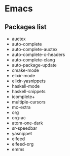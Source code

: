 # Emacs

## Packages list
- auctex
- auto-complete
- auto-complete-auctex
- auto-complete-c-headers
- auto-complete-clang
- auto-package-update
- cmake-mode
- elixir-mode
- elixir-yasnippets
- haskell-mode
- haskell-snippets
- icomplete+
- multiple-cursors
- mc-extra
- org
- org-ac
- atom-one-dark
- sr-speedbar
- yasnippet
- elfeed
- elfeed-org
- emms
